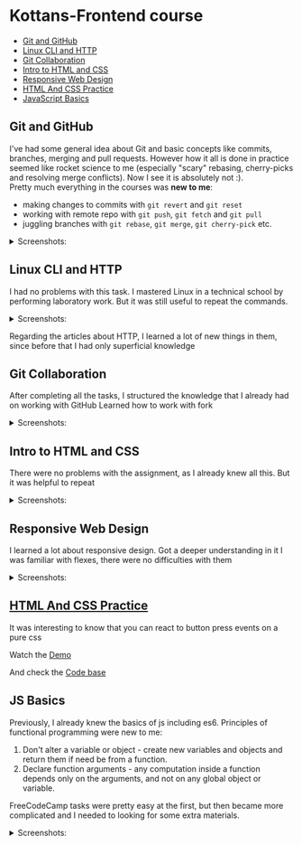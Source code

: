 # Kottans-Frontend course

- [Git and GitHub](#git-and-github)
- [Linux CLI and HTTP](#linux-cli-and-http)
- [Git Collaboration](#git-collaboration)
- [Intro to HTML and CSS](#intro-to-html-and-css) 
- [Responsive Web Design](#responsive-web-design)
- [HTML And CSS Practice](#html-and-css-practice)
- [JavaScript Basics](#js-basics) 

## Git and GitHub

I've had some general idea about Git and basic concepts like commits, branches, merging and pull requests. However how it all is done in practice seemed like rocket science to me (especially "scary" rebasing, cherry-picks and resolving merge conflicts). Now I see it is absolutely not :).  
Pretty much everything in the courses was **new to me**:

- making changes to commits with `git revert` and `git reset`
- working with remote repo with `git push`, `git fetch` and `git pull`
- juggling branches with `git rebase`, `git merge`, `git cherry-pick` etc.


<details>
 <summary>Screenshots:</summary>  
 
 ### Version Control with Git at [udacity](https://www.udacity.com/course/version-control-with-git--ud123)
 ![git-udacity](https://github.com/maxim-zabolotny/kottans-frontend/blob/main/Git%20Basic/1.jpg)

### Learn Git Branching at [learngitbranching](https://learngitbranching.js.org/)

![git-learngitbranching](https://github.com/maxim-zabolotny/kottans-frontend/blob/main/Git%20Basic/2.jpg)
![git-learngitbranching](https://github.com/maxim-zabolotny/kottans-frontend/blob/main/Git%20Basic/3.jpg)

</details>

## Linux CLI and HTTP

I had no problems with this task. I mastered Linux in a technical school by performing laboratory work. But it was still useful to repeat the commands.

<details>
 <summary>Screenshots:</summary> 
 
 | ![cli-shot-1](https://github.com/maxim-zabolotny/kottans-frontend/blob/main/task_linux_cli/1.jpg) | ![cli-shot-2](https://github.com/maxim-zabolotny/kottans-frontend/blob/main/task_linux_cli/2.jpg) |
 | --- | --- |
 | ![cli-shot-3](https://github.com/maxim-zabolotny/kottans-frontend/blob/main/task_linux_cli/3.jpg) | ![cli-shot-4](https://github.com/maxim-zabolotny/kottans-frontend/blob/main/task_linux_cli/4.jpg) |
 
</details>

Regarding the articles about HTTP, I learned a lot of new things in them, since before that I had only superficial knowledge

## Git Collaboration

After completing all the tasks, I structured the knowledge that I already had on working with GitHub Learned how to work with fork
<details>
 <summary>Screenshots:</summary> 
 
 | ![cli-shot-1](https://github.com/maxim-zabolotny/kottans-frontend/blob/main/task
 | ![cli-shot-1](https://github.com/maxim-zabolotny/kottans-frontend/blob/main/task_git_collaboration/1.jpg) | 
 
</details>

## Intro to HTML and CSS

There were no problems with the assignment, as I already knew all this. But it was helpful to repeat

<details>
 <summary>Screenshots:</summary>  
 
![git-learngitbranching](https://github.com/maxim-zabolotny/kottans-frontend/blob/main/task_html_css_intro/1.jpg)
![git-learngitbranching](https://github.com/maxim-zabolotny/kottans-frontend/blob/main/task_html_css_intro/2.jpg)

</details>

## Responsive Web Design

I learned a lot about responsive design. Got a deeper understanding in it
I was familiar with flexes, there were no difficulties with them

<details>
 <summary>Screenshots:</summary>  
 
![git-learngitbranching](https://github.com/maxim-zabolotny/kottans-frontend/blob/main/task_responsive_web_design/1.jpg)
![git-learngitbranching](https://github.com/maxim-zabolotny/kottans-frontend/blob/main/task_responsive_web_design/2.jpg)

</details>

## [HTML And CSS Practice](https://github.com/kottans/frontend/blob/master/tasks/html-css-popup.md)

It was interesting to know that you can react to button press events on a pure css

Watch the [Demo](https://maxim-zabolotny.github.io/maxim-zabolotny-html-css-popup.github.io/)

And check the [Code base](https://github.com/maxim-zabolotny/kottans-frontend/tree/main/html-css-popup)

## JS Basics
Previously, I already knew the basics of js including es6. Principles of functional programming were new to me:
1. Don't alter a variable or object - create new variables and objects and return them if need be from a function.
2. Declare function arguments - any computation inside a function depends only on the arguments, and not on any global object or variable.

FreeCodeCamp tasks were pretty easy at the first, but then became more complicated and I needed to looking for some extra materials.
<details>
 <summary>Screenshots:</summary>  
 
![git-learngitbranching](https://github.com/maxim-zabolotny/kottans-frontend/blob/main/task_js_basics/1.jpg)
![git-learngitbranching](https://github.com/maxim-zabolotny/kottans-frontend/blob/main/task_js_basics/2.jpg)

</details>



